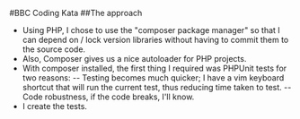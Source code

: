 #BBC Coding Kata
##The approach
- Using PHP, I chose to use the "composer package manager" so that I can depend on / lock version libraries without having to commit them to the source code.
- Also, Composer gives us a nice autoloader for PHP projects.
- With composer installed, the first thing I required was PHPUnit tests for two reasons:
-- Testing becomes much quicker; I have a vim keyboard shortcut that will run the current test, thus reducing time taken to test.
-- Code robustness, if the code breaks, I'll know.
- I create the tests.

